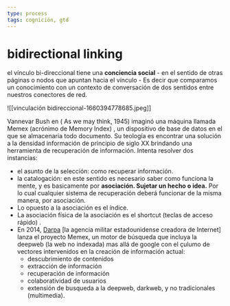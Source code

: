 ```yaml
---
type: process
tags: cognición, gtd
---
```


# bidirectional linking

el vínculo bi-direccional tiene una **conciencia social** - en el sentido de otras páginas o nodos que apuntan hacia el vínculo - Es decir que comparamos un conocimiento con un contexto de conversación de dos sentidos entre nuestros conectores de red.

![[vinculación bidireccional-1660394778685.jpeg]]

Vannevar Bush en ( As we may think, 1945) imaginó una máquina llamada Memex (acrónimo de Memory Index) , un dispositivo de base de datos en el que se almacenaria todo documento. Su teología es encontrar una solución a la densidad información de principio de siglo XX brindando una herramienta de recuperación de información. Intenta resolver dos instancias:

-   el asunto de la selección: como recuperar información.
-   la catalogación: en este sentido es necesario saber como funciona la mente, y es basicamente por **asociación. Sujetar un hecho o idea.** Por lo cual cualquier sistema de recuperación deberá funcionar de la misma manera, por asociación.
-   Lo opuesto a la asociación es el índice.
-   La asociación física de la asociación es el shortcut (teclas de acceso rápido) .
-   En 2014, [Darpa](https://web.archive.org/web/20150610162436/http://opencatalog.darpa.mil/MEMEX.html) [la agencia militar estadounidense creadora de Internet] lanza el proyecto Memex, un motor de búsqueda que incluya la deepweb (la web no indexada) mas allá de google con el çulumo de vectores intervenidos en la creación de información actual:
    -   descubrimiento de contenidos
    -   extracción de información
    -   recuperación de información
    -   colaboratividad de usuarios
    -   extensión de busqueda a la deepweb, darkweb, y no tradicionales (multimedia).